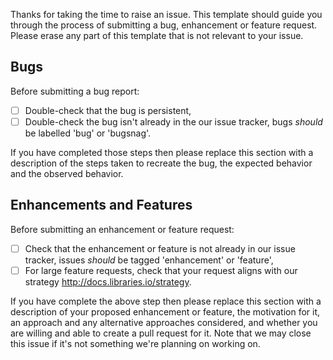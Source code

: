 Thanks for taking the time to raise an issue. This template should guide you through the process of submitting a bug, enhancement or feature request. Please erase any part of this template that is not relevant to your issue. 

## Bugs
Before submitting a bug report:

- [ ] Double-check that the bug is persistent,
- [ ] Double-check the bug isn't already in the our issue tracker, bugs *should* be labelled 'bug' or 'bugsnag'.

If you have completed those steps then please replace this section with a description of the steps taken to recreate the bug, the expected behavior and the observed behavior.

## Enhancements and Features

Before submitting an enhancement or feature request:

- [ ] Check that the enhancement or feature is not already in our issue tracker, issues *should* be tagged 'enhancement' or 'feature', 
- [ ] For large feature requests, check that your request aligns with our strategy http://docs.libraries.io/strategy.
 
If you have complete the above step then please replace this section with a description of your proposed enhancement or feature, the motivation for it, an approach and any alternative approaches considered, and whether you are willing and able to create a pull request for it. Note that we may close this issue if it's not something we're planning on working on.